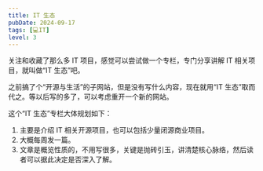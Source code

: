 ```yaml
---
title: IT 生态
pubDate: 2024-09-17
tags: [💻IT]
level: 3
---
```


关注和收藏了那么多 IT 项目，感觉可以尝试做一个专栏，专门分享讲解 IT 相关项目，就叫做“IT 生态”吧。

之前搞了个“开源与生活”的子网站，但是没有写什么内容，现在就用“IT 生态”取而代之。等以后写的多了，可以考虑重开一个新的网站。

这个“IT 生态”专栏大体规划如下：

1. 主要是介绍 IT 相关开源项目，也可以包括少量闭源商业项目。
2. 大概每周发一篇。
3. 文章是概览性质的，不用写很多，关键是抛砖引玉，讲清楚核心脉络，然后读者可以据此决定是否深入了解。
